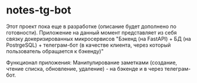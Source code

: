 # notes-tg-bot
Этот проект пока еще в разработке (описание будет дополнено по готовности). 
Приложение на данный момент представляет из себя связку докеризированных микросервисов "Бэкенд (на FastAPI) + БД (на PostrgeSQL) + телеграм-бот (в качестве клиента, через который пользователь обращается к бэкенду)"

Функционал приложения:
Манипулирование заметками (создание, чтение списка, обновление, удаление) - на бэкенде и в через телеграм-бот.
